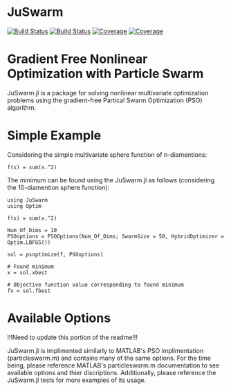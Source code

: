 # JuSwarm

[![Build Status](https://travis-ci.com/GrantHecht/JuSwarm.jl.svg?branch=master)](https://travis-ci.com/GrantHecht/JuSwarm.jl)
[![Build Status](https://ci.appveyor.com/api/projects/status/github/GrantHecht/JuSwarm.jl?svg=true)](https://ci.appveyor.com/project/GrantHecht/JuSwarm-jl)
[![Coverage](https://codecov.io/gh/GrantHecht/JuSwarm.jl/branch/master/graph/badge.svg)](https://codecov.io/gh/GrantHecht/JuSwarm.jl)
[![Coverage](https://coveralls.io/repos/github/GrantHecht/JuSwarm.jl/badge.svg?branch=master)](https://coveralls.io/github/GrantHecht/JuSwarm.jl?branch=master)

# Gradient Free Nonlinear Optimization with Particle Swarm
JuSwarm.jl is a package for solving nonlinear multivariate optimization problems using the gradient-free Partical Swarm Optimization (PSO) algorithm. 

# Simple Example
Considering the simple multivariate sphere function of n-diamentions:
```
f(x) = sum(x.^2)
```
The minimum can be found using the JuSwarm.jl as follows (considering the 10-diamention sphere function):
```
using JuSwarm
using Optim

f(x) = sum(x.^2)

Num_Of_Dims = 10
PSOoptions = PSOOptions(Num_Of_Dims; SwarmSize = 50, HybridOptimizer = Optim.LBFGS())

sol = psoptimize(f, PSOoptions)

# Found minimum
x = sol.xbest

# Objective function value corresponding to found minimum 
fx = sol.fbest
```

# Available Options
!!!Need to update this portion of the readme!!!

JuSwarm.jl is implimented similarly to MATLAB's PSO implimentation (particleswarm.m) and contains many of the same options.
For the time being, please reference MATLAB's particleswarm.m documentation to see available options and thier discriptions. 
Additionally, please reference the JuSwarm.jl tests for more examples of its usage.




